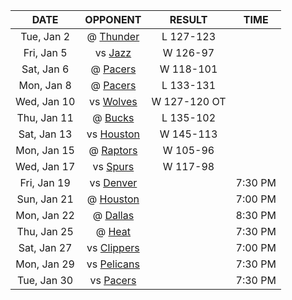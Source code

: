 |    DATE     |            OPPONENT            |    RESULT    |  TIME   |
|:-----------:|:------------------------------:|:------------:|:-------:|
| Tue, Jan 2  |    @ [Thunder](/r/Thunder)     |  L 127-123   |         |
| Fri, Jan 5  |     vs [Jazz](/r/UtahJazz)     |   W 126-97   |         |
| Sat, Jan 6  |     @ [Pacers](/r/pacers)      |  W 118-101   |         |
| Mon, Jan 8  |     @ [Pacers](/r/pacers)      |  L 133-131   |         |
| Wed, Jan 10 |  vs [Wolves](/r/timberwolves)  | W 127-120 OT |         |
| Thu, Jan 11 |     @ [Bucks](/r/MkeBucks)     |  L 135-102   |         |
| Sat, Jan 13 |    vs [Houston](/r/rockets)    |  W 145-113   |         |
| Mon, Jan 15 | @ [Raptors](/r/torontoraptors) |   W 105-96   |         |
| Wed, Jan 17 |    vs [Spurs](/r/NBASpurs)     |   W 117-98   |         |
| Fri, Jan 19 | vs [Denver](/r/denvernuggets)  |              | 7:30 PM |
| Sun, Jan 21 |    @ [Houston](/r/rockets)     |              | 7:00 PM |
| Mon, Jan 22 |    @ [Dallas](/r/Mavericks)    |              | 8:30 PM |
| Thu, Jan 25 |       @ [Heat](/r/heat)        |              | 7:30 PM |
| Sat, Jan 27 |  vs [Clippers](/r/LAClippers)  |              | 7:00 PM |
| Mon, Jan 29 | vs [Pelicans](/r/NOLAPelicans) |              | 7:30 PM |
| Tue, Jan 30 |     vs [Pacers](/r/pacers)     |              | 7:30 PM |
